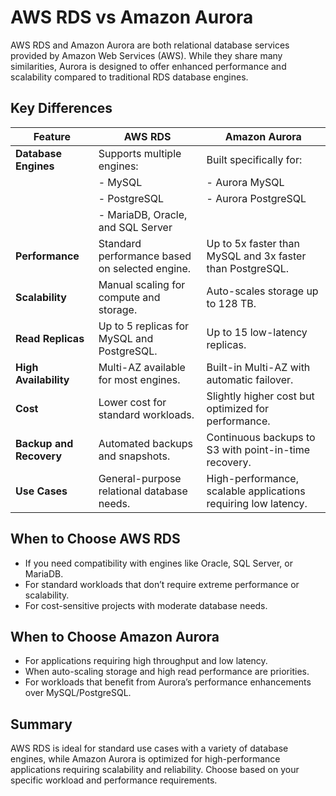 # AWS RDS vs Amazon Aurora

AWS RDS and Amazon Aurora are both relational database services provided by Amazon Web Services (AWS). While they share many similarities, Aurora is designed to offer enhanced performance and scalability compared to traditional RDS database engines.

## Key Differences

| **Feature**              | **AWS RDS**                                | **Amazon Aurora**                          |
|--------------------------|--------------------------------------------|--------------------------------------------|
| **Database Engines**     | Supports multiple engines:                | Built specifically for:                    |
|                          | - MySQL                                   | - Aurora MySQL                             |
|                          | - PostgreSQL                              | - Aurora PostgreSQL                        |
|                          | - MariaDB, Oracle, and SQL Server         |                                            |
| **Performance**          | Standard performance based on selected engine. | Up to 5x faster than MySQL and 3x faster than PostgreSQL. |
| **Scalability**          | Manual scaling for compute and storage.   | Auto-scales storage up to 128 TB.          |
| **Read Replicas**        | Up to 5 replicas for MySQL and PostgreSQL. | Up to 15 low-latency replicas.             |
| **High Availability**    | Multi-AZ available for most engines.       | Built-in Multi-AZ with automatic failover. |
| **Cost**                 | Lower cost for standard workloads.         | Slightly higher cost but optimized for performance. |
| **Backup and Recovery**  | Automated backups and snapshots.           | Continuous backups to S3 with point-in-time recovery. |
| **Use Cases**            | General-purpose relational database needs. | High-performance, scalable applications requiring low latency. |

## When to Choose AWS RDS
- If you need compatibility with engines like Oracle, SQL Server, or MariaDB.
- For standard workloads that don’t require extreme performance or scalability.
- For cost-sensitive projects with moderate database needs.

## When to Choose Amazon Aurora
- For applications requiring high throughput and low latency.
- When auto-scaling storage and high read performance are priorities.
- For workloads that benefit from Aurora’s performance enhancements over MySQL/PostgreSQL.

## Summary
AWS RDS is ideal for standard use cases with a variety of database engines, while Amazon Aurora is optimized for high-performance applications requiring scalability and reliability. Choose based on your specific workload and performance requirements.
